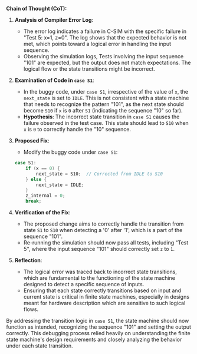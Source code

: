 **Chain of Thought (CoT):**

1. **Analysis of Compiler Error Log**:
    - The error log indicates a failure in C-SIM with the specific failure in "Test 5: x=1, z=0". The log shows that the expected behavior is not met, which points toward a logical error in handling the input sequence.
    - Observing the simulation logs, Tests involving the input sequence "101" are expected, but the output does not match expectations. The logical flow or the state transitions might be incorrect.

2. **Examination of Code in `case S1`**:
    - In the buggy code, under `case S1`, irrespective of the value of `x`, the `next_state` is set to `IDLE`. This is not consistent with a state machine that needs to recognize the pattern "101", as the next state should become `S10` if `x` is `0` after `S1` (indicating the sequence "10" so far).
    - **Hypothesis**: The incorrect state transition in `case S1` causes the failure observed in the test case. This state should lead to `S10` when `x` is `0` to correctly handle the "10" sequence.

3. **Proposed Fix**:
    - Modify the buggy code under `case S1`:
    ```cpp
    case S1:
        if (x == 0) {
            next_state = S10;  // Corrected from IDLE to S10
        } else {
            next_state = IDLE;
        }
        z_internal = 0;
        break;
    ```

4. **Verification of the Fix**:
    - The proposed change aims to correctly handle the transition from state `S1` to `S10` when detecting a '0' after '1', which is a part of the sequence "101".
    - Re-running the simulation should now pass all tests, including "Test 5", where the input sequence "101" should correctly set `z` to `1`.

5. **Reflection**:
    - The logical error was traced back to incorrect state transitions, which are fundamental to the functioning of the state machine designed to detect a specific sequence of inputs.
    - Ensuring that each state correctly transitions based on input and current state is critical in finite state machines, especially in designs meant for hardware description which are sensitive to such logical flows.

By addressing the transition logic in `case S1`, the state machine should now function as intended, recognizing the sequence "101" and setting the output correctly. This debugging process relied heavily on understanding the finite state machine's design requirements and closely analyzing the behavior under each state transition.